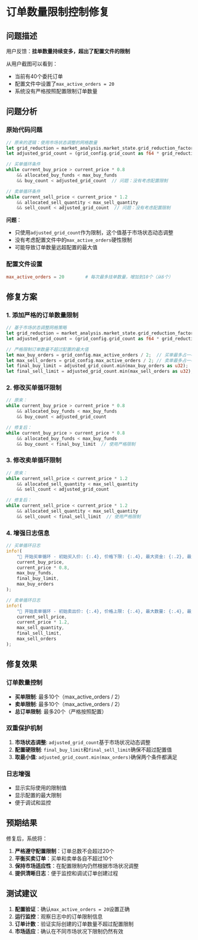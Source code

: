 # 订单数量限制控制修复

## 问题描述
用户反馈：**挂单数量持续变多，超出了配置文件的限制**

从用户截图可以看到：
- 当前有40个委托订单
- 配置文件中设置了`max_active_orders = 20`
- 系统没有严格按照配置限制订单数量

## 问题分析

### 原始代码问题
```rust
// 原来的逻辑：使用市场状态调整的网格数量
let grid_reduction = market_analysis.market_state.grid_reduction_factor();
let adjusted_grid_count = (grid_config.grid_count as f64 * grid_reduction) as u32;

// 买单循环条件
while current_buy_price > current_price * 0.8
    && allocated_buy_funds < max_buy_funds
    && buy_count < adjusted_grid_count  // 问题：没有考虑配置限制

// 卖单循环条件  
while current_sell_price < current_price * 1.2
    && allocated_sell_quantity < max_sell_quantity
    && sell_count < adjusted_grid_count  // 问题：没有考虑配置限制
```

**问题**：
- 只使用`adjusted_grid_count`作为限制，这个值基于市场状态动态调整
- 没有考虑配置文件中的`max_active_orders`硬性限制
- 可能导致订单数量远超配置的最大值

### 配置文件设置
```toml
max_active_orders = 20        # 每次最多挂单数量，增加到10个（从6个）
```

## 修复方案

### 1. 添加严格的订单数量限制

```rust
// 基于市场状态调整网格策略
let grid_reduction = market_analysis.market_state.grid_reduction_factor();
let adjusted_grid_count = (grid_config.grid_count as f64 * grid_reduction) as u32;

// 严格限制订单数量不超过配置的最大值
let max_buy_orders = grid_config.max_active_orders / 2;  // 买单最多占一半
let max_sell_orders = grid_config.max_active_orders / 2; // 卖单最多占一半
let final_buy_limit = adjusted_grid_count.min(max_buy_orders as u32);
let final_sell_limit = adjusted_grid_count.min(max_sell_orders as u32);
```

### 2. 修改买单循环限制

```rust
// 原来：
while current_buy_price > current_price * 0.8
    && allocated_buy_funds < max_buy_funds
    && buy_count < adjusted_grid_count

// 修复后：
while current_buy_price > current_price * 0.8
    && allocated_buy_funds < max_buy_funds
    && buy_count < final_buy_limit  // 使用严格限制
```

### 3. 修改卖单循环限制

```rust
// 原来：
while current_sell_price < current_price * 1.2
    && allocated_sell_quantity < max_sell_quantity
    && sell_count < adjusted_grid_count

// 修复后：
while current_sell_price < current_price * 1.2
    && allocated_sell_quantity < max_sell_quantity
    && sell_count < final_sell_limit  // 使用严格限制
```

### 4. 增强日志信息

```rust
// 买单循环日志
info!(
    "🔄 开始买单循环 - 初始买入价: {:.4}, 价格下限: {:.4}, 最大资金: {:.2}, 最大买单数: {} (配置限制: {})",
    current_buy_price,
    current_price * 0.8,
    max_buy_funds,
    final_buy_limit,
    max_buy_orders
);

// 卖单循环日志
info!(
    "🔄 开始卖单循环 - 初始卖出价: {:.4}, 价格上限: {:.4}, 最大数量: {:.4}, 最大卖单数: {} (配置限制: {})",
    current_sell_price,
    current_price * 1.2,
    max_sell_quantity,
    final_sell_limit,
    max_sell_orders
);
```

## 修复效果

### 订单数量控制
- **买单限制**: 最多10个（max_active_orders / 2）
- **卖单限制**: 最多10个（max_active_orders / 2）
- **总订单限制**: 最多20个（严格按照配置）

### 双重保护机制
1. **市场状态调整**: `adjusted_grid_count`基于市场状况动态调整
2. **配置硬限制**: `final_buy_limit`和`final_sell_limit`确保不超过配置值
3. **取最小值**: `adjusted_grid_count.min(max_orders)`确保两个条件都满足

### 日志增强
- 显示实际使用的限制值
- 显示配置的最大限制
- 便于调试和监控

## 预期结果

修复后，系统将：
1. **严格遵守配置限制**：订单总数不会超过20个
2. **平衡买卖订单**：买单和卖单各自不超过10个
3. **保持市场适应性**：在配置限制内仍然根据市场状况调整
4. **提供清晰日志**：便于监控和调试订单创建过程

## 测试建议

1. **配置验证**：确认`max_active_orders = 20`设置正确
2. **运行监控**：观察日志中的订单限制信息
3. **订单计数**：验证实际创建的订单数量不超过配置限制
4. **市场适应**：确认在不同市场状况下限制仍然有效 